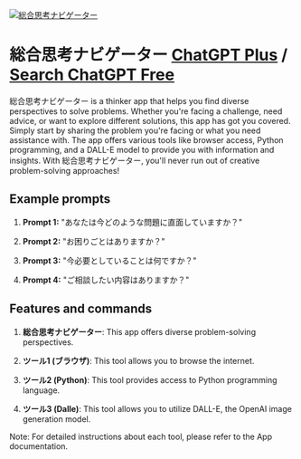 
[![総合思考ナビゲーター](https://files.oaiusercontent.com/file-UrPMzwb1LSSpb0fnc59WR4UZ?se=2123-10-17T03%3A34%3A04Z&sp=r&sv=2021-08-06&sr=b&rscc=max-age%3D31536000%2C%20immutable&rscd=attachment%3B%20filename%3D596397df-b4e8-4a6c-a999-4bcd4c1ac88d.png&sig=UyCdj5IW/3XFecP%2BNk49BQW2i7ECisAIC8ddKMepb40%3D)](https://chat.openai.com/g/g-gvT4szABf-zong-he-si-kao-nabigeta)

# 総合思考ナビゲーター [ChatGPT Plus](https://chat.openai.com/g/g-gvT4szABf-zong-he-si-kao-nabigeta) / [Search ChatGPT Free](https://gptcall.net/index.html#/?search=%E7%B7%8F%E5%90%88%E6%80%9D%E8%80%83%E3%83%8A%E3%83%93%E3%82%B2%E3%83%BC%E3%82%BF%E3%83%BC)

総合思考ナビゲーター is a thinker app that helps you find diverse perspectives to solve problems. Whether you're facing a challenge, need advice, or want to explore different solutions, this app has got you covered. Simply start by sharing the problem you're facing or what you need assistance with. The app offers various tools like browser access, Python programming, and a DALL-E model to provide you with information and insights. With 総合思考ナビゲーター, you'll never run out of creative problem-solving approaches!

## Example prompts

1. **Prompt 1:** "あなたは今どのような問題に直面していますか？"

2. **Prompt 2:** "お困りごとはありますか？"

3. **Prompt 3:** "今必要としていることは何ですか？"

4. **Prompt 4:** "ご相談したい内容はありますか？"

## Features and commands

1. **総合思考ナビゲーター**: This app offers diverse problem-solving perspectives.

2. **ツール1 (ブラウザ)**: This tool allows you to browse the internet.

3. **ツール2 (Python)**: This tool provides access to Python programming language.

4. **ツール3 (Dalle)**: This tool allows you to utilize DALL-E, the OpenAI image generation model.

Note: For detailed instructions about each tool, please refer to the App documentation.


